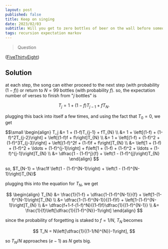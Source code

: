 ```yaml
---
layout: post
published: false
title: Keep on singing
date: 2023/02/03
subtitle: Will you get to zero bottles of beer on the wall before someone loses their cool?
tags: recursion expectation markov
---
```


>Question

<!--more-->

([FiveThirtyEight](URL))

## Solution

at each step, the song can either proceed to the next step (with probability $(1-f)$) or return to $N = 99$ bottles (with probability $f$). so, the expectation number of verses to finish from "$j$ bottles" is

$$ T_j = 1 + (1-f)T_{j-1} + fT_{N}. $$

plugging this back into itself a few times, and using the fact that $T_0 = 0$, we get

$$\small
  \begin{align}
      T_j &= 1 + (1-f)T_{j-1} + fT_{N} \\
          &= 1 + \left[(1-f) + (1-f)^2T_{j-2}\right] + \left[(1-f)f + f\right]T_{N} \\
          &= 1 + \left[(1-f) + (1-f)^2 + (1-f)^3T_{j-3}\right] + \left[(1-f)^2f + (1-f)f + f\right]T_{N} \\
          &= \left[1 + (1-f) + (1-f)^2 + \ldots + (1-f)^{j-1}\right] + f\left[1 + (1-f) + (1-f)^2 + \ldots + (1-f)^{j-1}\right]T_{N} \\
          &= \dfrac{1 - (1-f)^j}{f} + \left(1 - (1-f)^{j}\right)T_{N}
  \end{align}
$$

so, $T_{N-1} = \frac1f \left(1 - (1-f)^{N-1}\right) + \left(1 - (1-f)^{N-1}\right)T_{N}$

plugging this into the equation for $T_{N},$ we get

$$
  \begin{align}
    T_{N} &= \frac{1}{1-f} + \dfrac{1-(1-f)^{N-1}}{f} + \left[1-(1-f)^{N-1}\right]T_{N} \\
    &= \dfrac{1-(1-f)^{N-1}}{(1-f)f} + \left[1-(1-f)^{N-1}\right]T_{N} \\
    &= \dfrac{f+1-f-(1-f)^N}{(1-f)f}\dfrac{1}{(1-f)^{N-1}} \\
    &= \frac{1}{f}\left[\dfrac{1}{(1-f)^{N}}-1\right]
  \end{align}
$$

since the probability of forgetting is staked to $f=1/N,$ $T_N$ becomes

$$ T_N = N\left[\dfrac{1}{(1-1/N)^{N}}-1\right], $$

so $T_N/N$ approaches $(e-1)$ as $N$ gets big.


<br>
